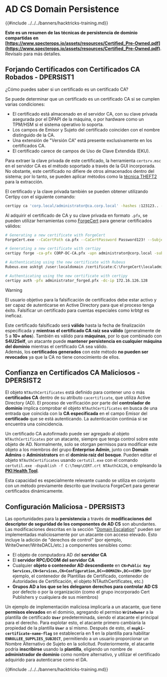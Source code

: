 # AD CS Domain Persistence

{{#include ../../../banners/hacktricks-training.md}}

**Este es un resumen de las técnicas de persistencia de dominio compartidas en [https://www.specterops.io/assets/resources/Certified_Pre-Owned.pdf](https://www.specterops.io/assets/resources/Certified_Pre-Owned.pdf)**. Revísalo para más detalles.

## Forjando Certificados con Certificados CA Robados - DPERSIST1

¿Cómo puedes saber si un certificado es un certificado CA?

Se puede determinar que un certificado es un certificado CA si se cumplen varias condiciones:

- El certificado está almacenado en el servidor CA, con su clave privada asegurada por el DPAPI de la máquina, o por hardware como un TPM/HSM si el sistema operativo lo soporta.
- Los campos de Emisor y Sujeto del certificado coinciden con el nombre distinguido de la CA.
- Una extensión de "Versión CA" está presente exclusivamente en los certificados CA.
- El certificado carece de campos de Uso de Clave Extendida (EKU).

Para extraer la clave privada de este certificado, la herramienta `certsrv.msc` en el servidor CA es el método soportado a través de la GUI incorporada. No obstante, este certificado no difiere de otros almacenados dentro del sistema; por lo tanto, se pueden aplicar métodos como la [técnica THEFT2](certificate-theft.md#user-certificate-theft-via-dpapi-theft2) para la extracción.

El certificado y la clave privada también se pueden obtener utilizando Certipy con el siguiente comando:
```bash
certipy ca 'corp.local/administrator@ca.corp.local' -hashes :123123.. -backup
```
Al adquirir el certificado de CA y su clave privada en formato `.pfx`, se pueden utilizar herramientas como [ForgeCert](https://github.com/GhostPack/ForgeCert) para generar certificados válidos:
```bash
# Generating a new certificate with ForgeCert
ForgeCert.exe --CaCertPath ca.pfx --CaCertPassword Password123! --Subject "CN=User" --SubjectAltName localadmin@theshire.local --NewCertPath localadmin.pfx --NewCertPassword Password123!

# Generating a new certificate with certipy
certipy forge -ca-pfx CORP-DC-CA.pfx -upn administrator@corp.local -subject 'CN=Administrator,CN=Users,DC=CORP,DC=LOCAL'

# Authenticating using the new certificate with Rubeus
Rubeus.exe asktgt /user:localdomain /certificate:C:\ForgeCert\localadmin.pfx /password:Password123!

# Authenticating using the new certificate with certipy
certipy auth -pfx administrator_forged.pfx -dc-ip 172.16.126.128
```
> [!WARNING]
> El usuario objetivo para la falsificación de certificados debe estar activo y ser capaz de autenticarse en Active Directory para que el proceso tenga éxito. Falsificar un certificado para cuentas especiales como krbtgt es ineficaz.

Este certificado falsificado será **válido** hasta la fecha de finalización especificada y **mientras el certificado CA raíz sea válido** (generalmente de 5 a **10+ años**). También es válido para **máquinas**, por lo que combinado con **S4U2Self**, un atacante puede **mantener persistencia en cualquier máquina del dominio** mientras el certificado CA sea válido.\
Además, los **certificados generados** con este método **no pueden ser revocados** ya que la CA no tiene conocimiento de ellos.

## Confianza en Certificados CA Maliciosos - DPERSIST2

El objeto `NTAuthCertificates` está definido para contener uno o más **certificados CA** dentro de su atributo `cacertificate`, que utiliza Active Directory (AD). El proceso de verificación por parte del **controlador de dominio** implica comprobar el objeto `NTAuthCertificates` en busca de una entrada que coincida con la **CA especificada** en el campo Emisor del **certificado** que se está autenticando. La autenticación continúa si se encuentra una coincidencia.

Un certificado CA autofirmado puede ser agregado al objeto `NTAuthCertificates` por un atacante, siempre que tenga control sobre este objeto de AD. Normalmente, solo se otorgan permisos para modificar este objeto a los miembros del grupo **Enterprise Admin**, junto con **Domain Admins** o **Administrators** en el **dominio raíz del bosque**. Pueden editar el objeto `NTAuthCertificates` usando `certutil.exe` con el comando `certutil.exe -dspublish -f C:\Temp\CERT.crt NTAuthCA126`, o empleando la [**PKI Health Tool**](https://docs.microsoft.com/en-us/troubleshoot/windows-server/windows-security/import-third-party-ca-to-enterprise-ntauth-store#method-1---import-a-certificate-by-using-the-pki-health-tool).

Esta capacidad es especialmente relevante cuando se utiliza en conjunto con un método previamente descrito que involucra ForgeCert para generar certificados dinámicamente.

## Configuración Maliciosa - DPERSIST3

Las oportunidades para la **persistencia** a través de **modificaciones del descriptor de seguridad de los componentes de AD CS** son abundantes. Las modificaciones descritas en la sección "[Domain Escalation](domain-escalation.md)" pueden ser implementadas maliciosamente por un atacante con acceso elevado. Esto incluye la adición de "derechos de control" (por ejemplo, WriteOwner/WriteDACL/etc.) a componentes sensibles como:

- El objeto de computadora AD del **servidor CA**
- El **servidor RPC/DCOM del servidor CA**
- Cualquier **objeto o contenedor AD descendiente** en **`CN=Public Key Services,CN=Services,CN=Configuration,DC=<DOMAIN>,DC=<COM>`** (por ejemplo, el contenedor de Plantillas de Certificado, contenedor de Autoridades de Certificación, el objeto NTAuthCertificates, etc.)
- **Grupos AD a los que se les delegaron derechos para controlar AD CS** por defecto o por la organización (como el grupo incorporado Cert Publishers y cualquiera de sus miembros)

Un ejemplo de implementación maliciosa implicaría a un atacante, que tiene **permisos elevados** en el dominio, agregando el permiso **`WriteOwner`** a la plantilla de certificado **`User`** predeterminada, siendo el atacante el principal para el derecho. Para explotar esto, el atacante primero cambiaría la propiedad de la plantilla **`User`** a sí mismo. Después de esto, el **`mspki-certificate-name-flag`** se establecería en **1** en la plantilla para habilitar **`ENROLLEE_SUPPLIES_SUBJECT`**, permitiendo a un usuario proporcionar un Nombre Alternativo de Sujeto en la solicitud. Posteriormente, el atacante podría **inscribirse** usando la **plantilla**, eligiendo un nombre de **administrador de dominio** como nombre alternativo, y utilizar el certificado adquirido para autenticarse como el DA.

{{#include ../../../banners/hacktricks-training.md}}
